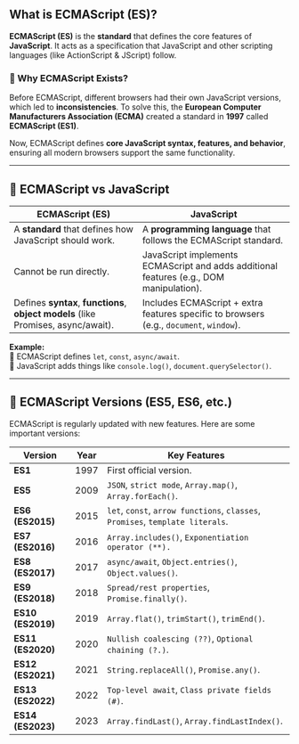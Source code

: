 ## **What is ECMAScript (ES)?**
**ECMAScript (ES)** is the **standard** that defines the core features of **JavaScript**. It acts as a specification that JavaScript and other scripting languages (like ActionScript & JScript) follow.

### **🔹 Why ECMAScript Exists?**
Before ECMAScript, different browsers had their own JavaScript versions, which led to **inconsistencies**. To solve this, the **European Computer Manufacturers Association (ECMA)** created a standard in **1997** called **ECMAScript (ES1)**. 

Now, ECMAScript defines **core JavaScript syntax, features, and behavior**, ensuring all modern browsers support the same functionality.

---

## **🔹 ECMAScript vs JavaScript**
| **ECMAScript (ES)** | **JavaScript** |
|-----------------|-------------|
| A **standard** that defines how JavaScript should work. | A **programming language** that follows the ECMAScript standard. |
| Cannot be run directly. | JavaScript implements ECMAScript and adds additional features (e.g., DOM manipulation). |
| Defines **syntax**, **functions**, **object models** (like Promises, async/await). | Includes ECMAScript + extra features specific to browsers (e.g., `document`, `window`). |

**Example:**  
🔹 ECMAScript defines `let`, `const`, `async/await`.  
🔹 JavaScript adds things like `console.log()`, `document.querySelector()`.

---

## **🔹 ECMAScript Versions (ES5, ES6, etc.)**
ECMAScript is regularly updated with new features. Here are some important versions:

| **Version** | **Year** | **Key Features** |
|------------|----------|------------------|
| **ES1**  | 1997 | First official version. |
| **ES5**  | 2009 | `JSON`, `strict mode`, `Array.map()`, `Array.forEach()`. |
| **ES6 (ES2015)** | 2015 | `let`, `const`, `arrow functions`, `classes`, `Promises`, `template literals`. |
| **ES7 (ES2016)** | 2016 | `Array.includes()`, `Exponentiation operator (**).` |
| **ES8 (ES2017)** | 2017 | `async/await`, `Object.entries()`, `Object.values()`. |
| **ES9 (ES2018)** | 2018 | `Spread/rest properties`, `Promise.finally()`. |
| **ES10 (ES2019)** | 2019 | `Array.flat()`, `trimStart()`, `trimEnd()`. |
| **ES11 (ES2020)** | 2020 | `Nullish coalescing (??)`, `Optional chaining (?.)`. |
| **ES12 (ES2021)** | 2021 | `String.replaceAll()`, `Promise.any()`. |
| **ES13 (ES2022)** | 2022 | `Top-level await`, `Class private fields (#)`. |
| **ES14 (ES2023)** | 2023 | `Array.findLast()`, `Array.findLastIndex()`. |

